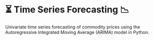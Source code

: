 #  :hourglass_flowing_sand: Time Series Forecasting :chart_with_downwards_trend:

Univariate time series forecasting of commodity prices using the Autoregressive Integrated Moving Average (ARIMA) model in Python.
